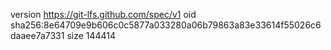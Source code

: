 version https://git-lfs.github.com/spec/v1
oid sha256:8e64709e9b606c0c5877a033280a06b79863a83e33614f55026c6daaee7a7331
size 144414
